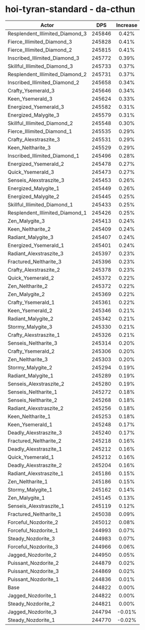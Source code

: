 # hoi-tyran-standard - da-cthun
| Actor | DPS | Increase |
|---|:---:|:---:|
|Resplendent_Illimited_Diamond_3|245846|0.42%|
|Fierce_Illimited_Diamond_3|245828|0.41%|
|Fierce_Illimited_Diamond_2|245815|0.41%|
|Inscribed_Illimited_Diamond_3|245772|0.39%|
|Skillful_Illimited_Diamond_3|245733|0.37%|
|Resplendent_Illimited_Diamond_2|245731|0.37%|
|Inscribed_Illimited_Diamond_2|245658|0.34%|
|Crafty_Ysemerald_3|245646|0.34%|
|Keen_Ysemerald_3|245624|0.33%|
|Energized_Ysemerald_3|245582|0.31%|
|Energized_Malygite_3|245579|0.31%|
|Skillful_Illimited_Diamond_2|245548|0.30%|
|Fierce_Illimited_Diamond_1|245535|0.29%|
|Crafty_Alexstraszite_3|245531|0.29%|
|Keen_Neltharite_3|245529|0.29%|
|Inscribed_Illimited_Diamond_1|245496|0.28%|
|Energized_Ysemerald_2|245478|0.27%|
|Quick_Ysemerald_3|245473|0.27%|
|Senseis_Alexstraszite_3|245453|0.26%|
|Energized_Malygite_1|245449|0.26%|
|Energized_Malygite_2|245445|0.25%|
|Skillful_Illimited_Diamond_1|245433|0.25%|
|Resplendent_Illimited_Diamond_1|245426|0.25%|
|Zen_Malygite_3|245413|0.24%|
|Keen_Neltharite_2|245409|0.24%|
|Radiant_Malygite_3|245407|0.24%|
|Energized_Ysemerald_1|245401|0.24%|
|Radiant_Alexstraszite_3|245397|0.23%|
|Fractured_Neltharite_3|245396|0.23%|
|Crafty_Alexstraszite_2|245378|0.23%|
|Quick_Ysemerald_2|245372|0.22%|
|Zen_Neltharite_2|245372|0.22%|
|Zen_Malygite_2|245369|0.22%|
|Crafty_Ysemerald_1|245361|0.22%|
|Keen_Ysemerald_2|245346|0.21%|
|Radiant_Malygite_2|245342|0.21%|
|Stormy_Malygite_3|245330|0.21%|
|Crafty_Alexstraszite_1|245326|0.21%|
|Senseis_Neltharite_3|245314|0.20%|
|Crafty_Ysemerald_2|245306|0.20%|
|Zen_Neltharite_3|245303|0.20%|
|Stormy_Malygite_2|245294|0.19%|
|Radiant_Malygite_1|245289|0.19%|
|Senseis_Alexstraszite_2|245280|0.19%|
|Senseis_Neltharite_1|245272|0.18%|
|Senseis_Neltharite_2|245268|0.18%|
|Radiant_Alexstraszite_2|245256|0.18%|
|Keen_Neltharite_1|245253|0.18%|
|Keen_Ysemerald_1|245248|0.17%|
|Deadly_Alexstraszite_3|245240|0.17%|
|Fractured_Neltharite_2|245218|0.16%|
|Deadly_Alexstraszite_1|245212|0.16%|
|Quick_Ysemerald_1|245212|0.16%|
|Deadly_Alexstraszite_2|245204|0.16%|
|Radiant_Alexstraszite_1|245186|0.15%|
|Zen_Neltharite_1|245186|0.15%|
|Stormy_Malygite_1|245162|0.14%|
|Zen_Malygite_1|245145|0.13%|
|Senseis_Alexstraszite_1|245119|0.12%|
|Fractured_Neltharite_1|245038|0.09%|
|Forceful_Nozdorite_2|245012|0.08%|
|Forceful_Nozdorite_1|244993|0.07%|
|Steady_Nozdorite_3|244983|0.07%|
|Forceful_Nozdorite_3|244966|0.06%|
|Jagged_Nozdorite_2|244950|0.05%|
|Puissant_Nozdorite_2|244879|0.02%|
|Puissant_Nozdorite_3|244869|0.02%|
|Puissant_Nozdorite_1|244836|0.01%|
|Base|244822|0.00%|
|Jagged_Nozdorite_1|244822|0.00%|
|Steady_Nozdorite_2|244821|0.00%|
|Jagged_Nozdorite_3|244794|-0.01%|
|Steady_Nozdorite_1|244770|-0.02%|
